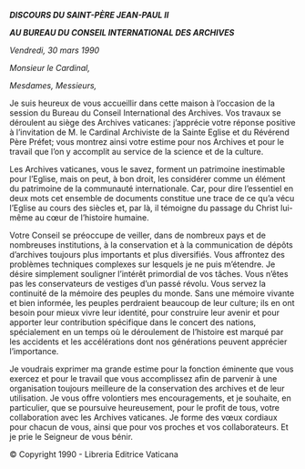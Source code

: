 ***DISCOURS DU SAINT-PÈRE JEAN-PAUL II***

***AU BUREAU DU CONSEIL INTERNATIONAL DES ARCHIVES***

*Vendredi, 30 mars 1990*

*Monsieur le Cardinal,*

*Mesdames, Messieurs,*

Je suis heureux de vous accueillir dans cette maison à l’occasion de la session du Bureau du Conseil International des Archives. Vos travaux se déroulent au siège des Archives vaticanes: j’apprécie votre réponse positive à l’invitation de M. le Cardinal Archiviste de la Sainte Eglise et du Révérend Père Préfet; vous montrez ainsi votre estime pour nos Archives et pour le travail que l’on y accomplit au service de la science et de la culture.

Les Archives vaticanes, vous le savez, forment un patrimoine inestimable pour l’Eglise, mais on peut, à bon droit, les considérer comme un élément du patrimoine de la communauté internationale. Car, pour dire l’essentiel en deux mots cet ensemble de documents constitue une trace de ce qu’a vécu l’Eglise au cours des siècles et, par là, il témoigne du passage du Christ lui-même au cœur de l’histoire humaine.

Votre Conseil se préoccupe de veiller, dans de nombreux pays et de nombreuses institutions, à la conservation et à la communication de dépôts d’archives toujours plus importants et plus diversifiés. Vous affrontez des problèmes techniques complexes sur lesquels je ne puis m’étendre. Je désire simplement souligner l’intérêt primordial de vos tâches. Vous n’êtes pas les conservateurs de vestiges d’un passé révolu. Vous servez la continuité de la mémoire des peuples du monde. Sans une mémoire vivante et bien informée, les peuples perdraient beaucoup de leur culture; ils en ont besoin pour mieux vivre leur identité, pour construire leur avenir et pour apporter leur contribution spécifique dans le concert des nations, spécialement en un temps où le déroulement de l’histoire est marqué par les accidents et les accélérations dont nos générations peuvent apprécier l’importance.

Je voudrais exprimer ma grande estime pour la fonction éminente que vous exercez et pour le travail que vous accomplissez afin de parvenir à une organisation toujours meilleure de la conservation des archives et de leur utilisation. Je vous offre volontiers mes encouragements, et je souhaite, en particulier, que se poursuive heureusement, pour le profit de tous, votre collaboration avec les Archives vaticanes. Je forme des vœux cordiaux pour chacun de vous, ainsi que pour vos proches et vos collaborateurs. Et je prie le Seigneur de vous bénir.

© Copyright 1990 - Libreria Editrice Vaticana